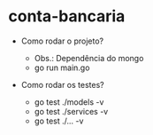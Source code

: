 # conta-bancaria

- Como rodar o projeto?

  - Obs.: Dependência do mongo
  - go run main.go

- Como rodar os testes?
  - go test ./models -v
  - go test ./services -v
  - go test ./... -v
